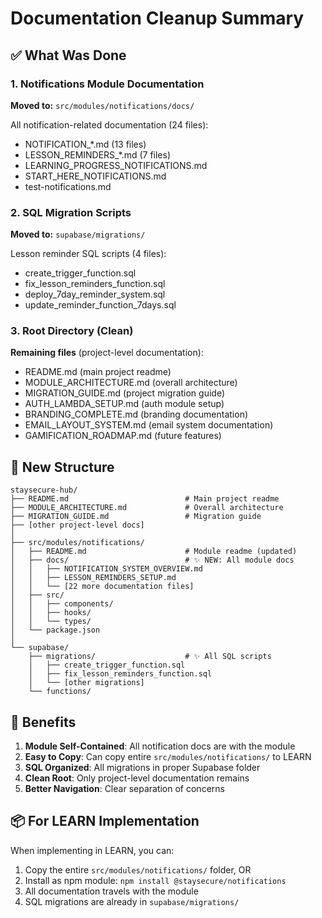 # Documentation Cleanup Summary

## ✅ What Was Done

### 1. Notifications Module Documentation
**Moved to:** `src/modules/notifications/docs/`

All notification-related documentation (24 files):
- NOTIFICATION_*.md (13 files)
- LESSON_REMINDERS_*.md (7 files)
- LEARNING_PROGRESS_NOTIFICATIONS.md
- START_HERE_NOTIFICATIONS.md
- test-notifications.md

### 2. SQL Migration Scripts
**Moved to:** `supabase/migrations/`

Lesson reminder SQL scripts (4 files):
- create_trigger_function.sql
- fix_lesson_reminders_function.sql
- deploy_7day_reminder_system.sql
- update_reminder_function_7days.sql

### 3. Root Directory (Clean)
**Remaining files** (project-level documentation):
- README.md (main project readme)
- MODULE_ARCHITECTURE.md (overall architecture)
- MIGRATION_GUIDE.md (project migration guide)
- AUTH_LAMBDA_SETUP.md (auth module setup)
- BRANDING_COMPLETE.md (branding documentation)
- EMAIL_LAYOUT_SYSTEM.md (email system documentation)
- GAMIFICATION_ROADMAP.md (future features)

## 📁 New Structure

```
staysecure-hub/
├── README.md                          # Main project readme
├── MODULE_ARCHITECTURE.md             # Overall architecture
├── MIGRATION_GUIDE.md                 # Migration guide
├── [other project-level docs]
│
├── src/modules/notifications/
│   ├── README.md                      # Module readme (updated)
│   ├── docs/                          # ✨ NEW: All module docs
│   │   ├── NOTIFICATION_SYSTEM_OVERVIEW.md
│   │   ├── LESSON_REMINDERS_SETUP.md
│   │   └── [22 more documentation files]
│   ├── src/
│   │   ├── components/
│   │   ├── hooks/
│   │   └── types/
│   └── package.json
│
└── supabase/
    ├── migrations/                    # ✨ All SQL scripts
    │   ├── create_trigger_function.sql
    │   ├── fix_lesson_reminders_function.sql
    │   └── [other migrations]
    └── functions/
```

## 🎯 Benefits

1. **Module Self-Contained**: All notification docs are with the module
2. **Easy to Copy**: Can copy entire `src/modules/notifications/` to LEARN
3. **SQL Organized**: All migrations in proper Supabase folder
4. **Clean Root**: Only project-level documentation remains
5. **Better Navigation**: Clear separation of concerns

## 📦 For LEARN Implementation

When implementing in LEARN, you can:
1. Copy the entire `src/modules/notifications/` folder, OR
2. Install as npm module: `npm install @staysecure/notifications`
3. All documentation travels with the module
4. SQL migrations are already in `supabase/migrations/`

